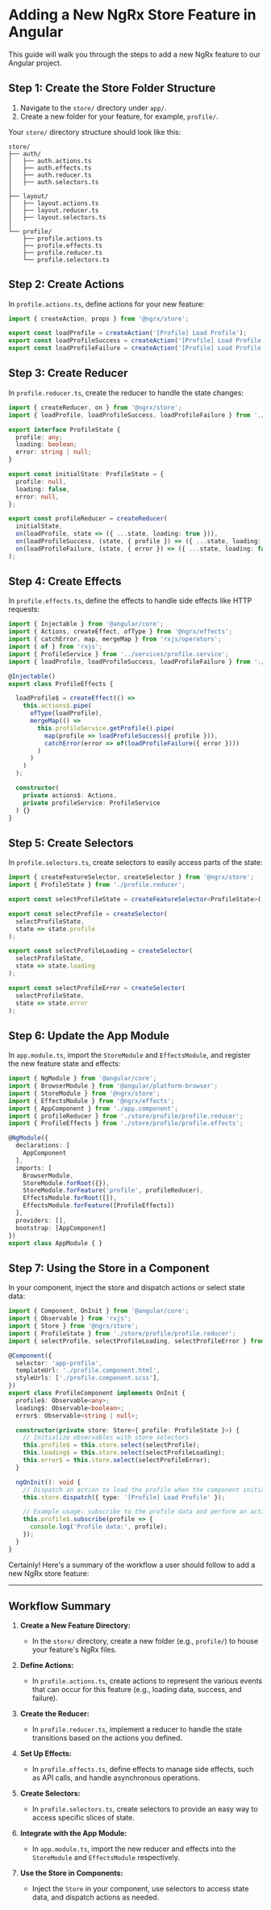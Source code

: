 # Adding a New NgRx Store Feature in Angular

This guide will walk you through the steps to add a new NgRx feature to our Angular project. 

## Step 1: Create the Store Folder Structure

1. Navigate to the `store/` directory under `app/`.
2. Create a new folder for your feature, for example, `profile/`.

Your `store/` directory structure should look like this:

```plaintext
store/
├── auth/
│   ├── auth.actions.ts
│   ├── auth.effects.ts
│   ├── auth.reducer.ts
│   ├── auth.selectors.ts
│
├── layout/
│   ├── layout.actions.ts
│   ├── layout.reducer.ts
│   ├── layout.selectors.ts
│
└── profile/
    ├── profile.actions.ts
    ├── profile.effects.ts
    ├── profile.reducer.ts
    └── profile.selectors.ts
```

## Step 2: Create Actions

In `profile.actions.ts`, define actions for your new feature:

```typescript
import { createAction, props } from '@ngrx/store';

export const loadProfile = createAction('[Profile] Load Profile');
export const loadProfileSuccess = createAction('[Profile] Load Profile Success', props<{ profile: any }>());
export const loadProfileFailure = createAction('[Profile] Load Profile Failure', props<{ error: any }>());
```

## Step 3: Create Reducer

In `profile.reducer.ts`, create the reducer to handle the state changes:

```typescript
import { createReducer, on } from '@ngrx/store';
import { loadProfile, loadProfileSuccess, loadProfileFailure } from './profile.actions';

export interface ProfileState {
  profile: any;
  loading: boolean;
  error: string | null;
}

export const initialState: ProfileState = {
  profile: null,
  loading: false,
  error: null,
};

export const profileReducer = createReducer(
  initialState,
  on(loadProfile, state => ({ ...state, loading: true })),
  on(loadProfileSuccess, (state, { profile }) => ({ ...state, loading: false, profile })),
  on(loadProfileFailure, (state, { error }) => ({ ...state, loading: false, error }))
);
```

## Step 4: Create Effects

In `profile.effects.ts`, define the effects to handle side effects like HTTP requests:

```typescript
import { Injectable } from '@angular/core';
import { Actions, createEffect, ofType } from '@ngrx/effects';
import { catchError, map, mergeMap } from 'rxjs/operators';
import { of } from 'rxjs';
import { ProfileService } from '../services/profile.service';
import { loadProfile, loadProfileSuccess, loadProfileFailure } from './profile.actions';

@Injectable()
export class ProfileEffects {

  loadProfile$ = createEffect(() =>
    this.actions$.pipe(
      ofType(loadProfile),
      mergeMap(() =>
        this.profileService.getProfile().pipe(
          map(profile => loadProfileSuccess({ profile })),
          catchError(error => of(loadProfileFailure({ error })))
        )
      )
    )
  );

  constructor(
    private actions$: Actions,
    private profileService: ProfileService
  ) {}
}
```

## Step 5: Create Selectors

In `profile.selectors.ts`, create selectors to easily access parts of the state:

```typescript
import { createFeatureSelector, createSelector } from '@ngrx/store';
import { ProfileState } from './profile.reducer';

export const selectProfileState = createFeatureSelector<ProfileState>('profile');

export const selectProfile = createSelector(
  selectProfileState,
  state => state.profile
);

export const selectProfileLoading = createSelector(
  selectProfileState,
  state => state.loading
);

export const selectProfileError = createSelector(
  selectProfileState,
  state => state.error
);
```

## Step 6: Update the App Module

In `app.module.ts`, import the `StoreModule` and `EffectsModule`, and register the new feature state and effects:

```typescript
import { NgModule } from '@angular/core';
import { BrowserModule } from '@angular/platform-browser';
import { StoreModule } from '@ngrx/store';
import { EffectsModule } from '@ngrx/effects';
import { AppComponent } from './app.component';
import { profileReducer } from './store/profile/profile.reducer';
import { ProfileEffects } from './store/profile/profile.effects';

@NgModule({
  declarations: [
    AppComponent
  ],
  imports: [
    BrowserModule,
    StoreModule.forRoot({}),
    StoreModule.forFeature('profile', profileReducer),
    EffectsModule.forRoot([]),
    EffectsModule.forFeature([ProfileEffects])
  ],
  providers: [],
  bootstrap: [AppComponent]
})
export class AppModule { }
```

## Step 7: Using the Store in a Component

In your component, inject the store and dispatch actions or select state data:

```typescript
import { Component, OnInit } from '@angular/core';
import { Observable } from 'rxjs';
import { Store } from '@ngrx/store';
import { ProfileState } from './store/profile/profile.reducer';
import { selectProfile, selectProfileLoading, selectProfileError } from './store/profile/profile.selectors';

@Component({
  selector: 'app-profile',
  templateUrl: './profile.component.html',
  styleUrls: ['./profile.component.scss'],
})
export class ProfileComponent implements OnInit {
  profile$: Observable<any>;
  loading$: Observable<boolean>;
  error$: Observable<string | null>;

  constructor(private store: Store<{ profile: ProfileState }>) {
    // Initialize observables with store selectors
    this.profile$ = this.store.select(selectProfile);
    this.loading$ = this.store.select(selectProfileLoading);
    this.error$ = this.store.select(selectProfileError);
  }

  ngOnInit(): void {
    // Dispatch an action to load the profile when the component initializes
    this.store.dispatch({ type: '[Profile] Load Profile' });

    // Example usage: subscribe to the profile data and perform an action
    this.profile$.subscribe(profile => {
      console.log('Profile data:', profile);
    });
  }
}

```

Certainly! Here's a summary of the workflow a user should follow to add a new NgRx store feature:

---

## Workflow Summary

1. **Create a New Feature Directory:**
   - In the `store/` directory, create a new folder (e.g., `profile/`) to house your feature's NgRx files.

2. **Define Actions:**
   - In `profile.actions.ts`, create actions to represent the various events that can occur for this feature (e.g., loading data, success, and failure).

3. **Create the Reducer:**
   - In `profile.reducer.ts`, implement a reducer to handle the state transitions based on the actions you defined.

4. **Set Up Effects:**
   - In `profile.effects.ts`, define effects to manage side effects, such as API calls, and handle asynchronous operations.

5. **Create Selectors:**
   - In `profile.selectors.ts`, create selectors to provide an easy way to access specific slices of state.

6. **Integrate with the App Module:**
   - In `app.module.ts`, import the new reducer and effects into the `StoreModule` and `EffectsModule` respectively.

7. **Use the Store in Components:**
   - Inject the `Store` in your component, use selectors to access state data, and dispatch actions as needed.
